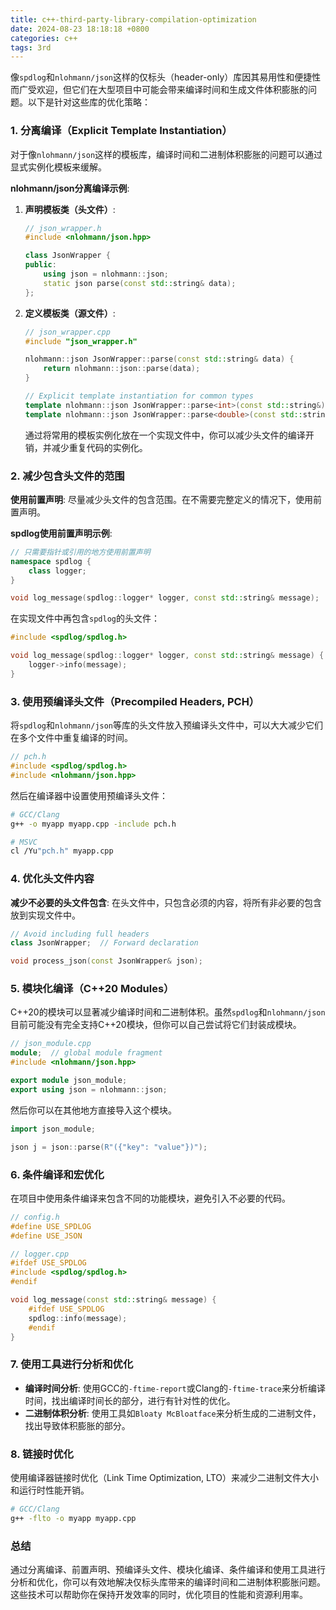```yaml
---
title: c++-third-party-library-compilation-optimization
date: 2024-08-23 18:18:18 +0800
categories: c++
tags: 3rd
---
```


像`spdlog`和`nlohmann/json`这样的仅标头（header-only）库因其易用性和便捷性而广受欢迎，但它们在大型项目中可能会带来编译时间和生成文件体积膨胀的问题。以下是针对这些库的优化策略：

### 1. **分离编译（Explicit Template Instantiation）**

对于像`nlohmann/json`这样的模板库，编译时间和二进制体积膨胀的问题可以通过显式实例化模板来缓解。

**nlohmann/json分离编译示例**:
1. **声明模板类（头文件）**:
   ```cpp
   // json_wrapper.h
   #include <nlohmann/json.hpp>
   
   class JsonWrapper {
   public:
       using json = nlohmann::json;
       static json parse(const std::string& data);
   };
   ```

2. **定义模板类（源文件）**:
   ```cpp
   // json_wrapper.cpp
   #include "json_wrapper.h"
   
   nlohmann::json JsonWrapper::parse(const std::string& data) {
       return nlohmann::json::parse(data);
   }
   
   // Explicit template instantiation for common types
   template nlohmann::json JsonWrapper::parse<int>(const std::string&);
   template nlohmann::json JsonWrapper::parse<double>(const std::string&);
   ```
   
   通过将常用的模板实例化放在一个实现文件中，你可以减少头文件的编译开销，并减少重复代码的实例化。

### 2. **减少包含头文件的范围**

**使用前置声明**: 尽量减少头文件的包含范围。在不需要完整定义的情况下，使用前置声明。

**spdlog使用前置声明示例**:
```cpp
// 只需要指针或引用的地方使用前置声明
namespace spdlog {
    class logger;
}

void log_message(spdlog::logger* logger, const std::string& message);
```

在实现文件中再包含`spdlog`的头文件：
```cpp
#include <spdlog/spdlog.h>

void log_message(spdlog::logger* logger, const std::string& message) {
    logger->info(message);
}
```

### 3. **使用预编译头文件（Precompiled Headers, PCH）**

将`spdlog`和`nlohmann/json`等库的头文件放入预编译头文件中，可以大大减少它们在多个文件中重复编译的时间。

```cpp
// pch.h
#include <spdlog/spdlog.h>
#include <nlohmann/json.hpp>
```

然后在编译器中设置使用预编译头文件：

```bash
# GCC/Clang
g++ -o myapp myapp.cpp -include pch.h

# MSVC
cl /Yu"pch.h" myapp.cpp
```

### 4. **优化头文件内容**

**减少不必要的头文件包含**: 在头文件中，只包含必须的内容，将所有非必要的包含放到实现文件中。

```cpp
// Avoid including full headers
class JsonWrapper;  // Forward declaration

void process_json(const JsonWrapper& json);
```

### 5. **模块化编译（C++20 Modules）**

C++20的模块可以显著减少编译时间和二进制体积。虽然`spdlog`和`nlohmann/json`目前可能没有完全支持C++20模块，但你可以自己尝试将它们封装成模块。

```cpp
// json_module.cpp
module;  // global module fragment
#include <nlohmann/json.hpp>

export module json_module;
export using json = nlohmann::json;
```

然后你可以在其他地方直接导入这个模块。

```cpp
import json_module;

json j = json::parse(R"({"key": "value"})");
```

### 6. **条件编译和宏优化**

在项目中使用条件编译来包含不同的功能模块，避免引入不必要的代码。

```cpp
// config.h
#define USE_SPDLOG
#define USE_JSON
```

```cpp
// logger.cpp
#ifdef USE_SPDLOG
#include <spdlog/spdlog.h>
#endif

void log_message(const std::string& message) {
    #ifdef USE_SPDLOG
    spdlog::info(message);
    #endif
}
```

### 7. **使用工具进行分析和优化**

- **编译时间分析**: 使用GCC的`-ftime-report`或Clang的`-ftime-trace`来分析编译时间，找出编译时间长的部分，进行有针对性的优化。
- **二进制体积分析**: 使用工具如`Bloaty McBloatface`来分析生成的二进制文件，找出导致体积膨胀的部分。

### 8. **链接时优化**

使用编译器链接时优化（Link Time Optimization, LTO）来减少二进制文件大小和运行时性能开销。

```bash
# GCC/Clang
g++ -flto -o myapp myapp.cpp
```

### 总结

通过分离编译、前置声明、预编译头文件、模块化编译、条件编译和使用工具进行分析和优化，你可以有效地解决仅标头库带来的编译时间和二进制体积膨胀问题。这些技术可以帮助你在保持开发效率的同时，优化项目的性能和资源利用率。

